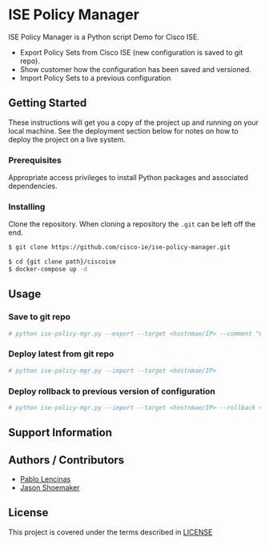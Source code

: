 # ISE Policy Manager
ISE Policy Manager is a Python script Demo for Cisco ISE.

- Export Policy Sets from Cisco ISE (new configuration is saved to git repo). 
- Show customer how the configuration has been saved and versioned.
- Import Policy Sets to a previous configuration


## Getting Started

These instructions will get you a copy of the project up and running on your local machine. See the deployment section below for notes on how to deploy the project on a live system.

### Prerequisites

Appropriate access privileges to install Python packages and associated dependencies.

### Installing

Clone the repository. When cloning a repository the `.git` can be left off the end.

```bash
$ git clone https://github.com/cisco-ie/ise-policy-manager.git
```

```bash
$ cd {git clone path}/ciscoise
$ docker-compose up -d
```

## Usage

### Save to git repo
```bash
# python ise-policy-mgr.py --export --target <hostnmae/IP> --comment "Comments about changes"
```
### Deploy latest from git repo
```bash
# python ise-policy-mgr.py --import --target <hostnmae/IP>
```
### Deploy rollback to previous version of configuration
```bash
# python ise-policy-mgr.py --import --target <hostnmae/IP> --rollback <commit_id>
```

## Support Information


## Authors / Contributors

* [Pablo Lencinas](mailto:plencina@cisco.com)
* [Jason Shoemaker](mailto:jashoema@cisco.com)


## License

This project is covered under the terms described in [LICENSE](./LICENSE)
